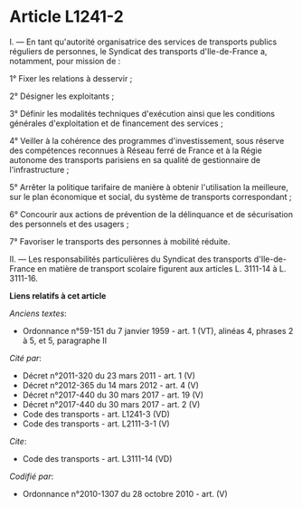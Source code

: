 # Article L1241-2

I. ― En tant qu'autorité organisatrice des services de transports publics réguliers de personnes, le Syndicat des transports
d'Ile-de-France a, notamment, pour mission de : 

1° Fixer les relations à desservir ; 

2° Désigner les exploitants ; 

3° Définir les modalités techniques d'exécution ainsi que les conditions générales d'exploitation et de financement des
services ; 

4° Veiller à la cohérence des programmes d'investissement, sous réserve des compétences reconnues à Réseau ferré de France et
à la Régie autonome des transports parisiens en sa qualité de gestionnaire de l'infrastructure ; 

5° Arrêter la politique tarifaire de manière à obtenir l'utilisation la meilleure, sur le plan économique et social, du
système de transports correspondant ; 

6° Concourir aux actions de prévention de la délinquance et de sécurisation des personnels et des usagers ; 

7° Favoriser le transports des personnes à mobilité réduite. 

II. ― Les responsabilités particulières du Syndicat des transports d'Ile-de-France en matière de transport scolaire figurent
aux articles L. 3111-14 à L. 3111-16.

**Liens relatifs à cet article**

_Anciens textes_:

  - Ordonnance n°59-151 du 7 janvier 1959 - art. 1 (VT), alinéas 4, phrases 2 à 5, et 5, paragraphe II

_Cité par_:

  - Décret n°2011-320 du 23 mars 2011 - art. 1 (V)
  - Décret n°2012-365  du 14 mars 2012 - art. 4 (V)
  - Décret n°2017-440 du 30 mars 2017 - art. 19 (V)
  - Décret n°2017-440 du 30 mars 2017 - art. 2 (V)
  - Code des transports - art. L1241-3 (VD)
  - Code des transports - art. L2111-3-1 (V)

_Cite_:

  - Code des transports - art. L3111-14 (VD)

_Codifié par_:

  - Ordonnance n°2010-1307 du 28 octobre 2010 - art. (V)
